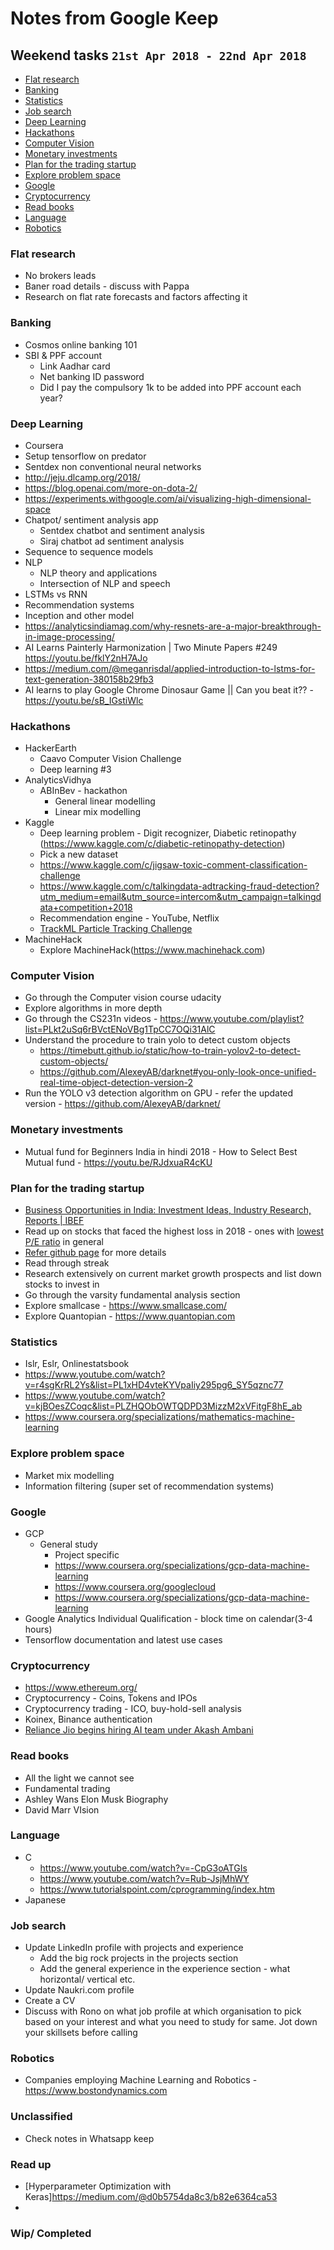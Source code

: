 # Notes from Google Keep

## Weekend tasks `21st Apr 2018 - 22nd Apr 2018`

- [Flat research](#flat-research)
- [Banking](#banking)
- [Statistics](#statistics)
- [Job search](#job-search)
- [Deep Learning](#deep-learning)
- [Hackathons](#hackathons)
- [Computer Vision](#computer-vision)
- [Monetary investments](#monetary-investments)
- [Plan for the trading startup](#plan-for-the-trading-startup)
- [Explore problem space](#explore-problem-space)
- [Google](#google)
- [Cryptocurrency](#cryptocurrency)
- [Read books](#read-books)
- [Language](#language)
- [Robotics](#robotics)

### Flat research
- No brokers leads
- Baner road details - discuss with Pappa
- Research on flat rate forecasts and factors affecting it

### Banking
- Cosmos online banking 101
- SBI & PPF account
  - Link Aadhar card
  - Net banking ID password
  - Did I pay the compulsory 1k to be added into PPF account each year?
 
### Deep Learning
-  Coursera
-  Setup tensorflow on predator
-  Sentdex non conventional neural networks
-  http://jeju.dlcamp.org/2018/
-  https://blog.openai.com/more-on-dota-2/
-  https://experiments.withgoogle.com/ai/visualizing-high-dimensional-space
-  Chatpot/ sentiment analysis app
    - Sentdex chatbot and sentiment analysis
    - Siraj chatbot ad sentiment analysis
-  Sequence to sequence models
-  NLP
    - NLP theory and applications
    - Intersection of NLP and speech
-  LSTMs vs RNN
-  Recommendation systems
-  Inception and other model
-  https://analyticsindiamag.com/why-resnets-are-a-major-breakthrough-in-image-processing/
-  AI Learns Painterly Harmonization | Two Minute Papers #249 https://youtu.be/fklY2nH7AJo
-  https://medium.com/@meganrisdal/applied-introduction-to-lstms-for-text-generation-380158b29fb3
-  AI learns to play Google Chrome Dinosaur Game || Can you beat it?? - https://youtu.be/sB_IGstiWlc

### Hackathons
-  HackerEarth
    -  Caavo Computer Vision Challenge
    -  Deep learning #3
-  AnalyticsVidhya
    -  ABInBev - hackathon
        -  General linear modelling
        -  Linear mix modelling
-  Kaggle
    -  Deep learning problem - Digit recognizer, Diabetic retinopathy (https://www.kaggle.com/c/diabetic-retinopathy-detection)
    -  Pick a new dataset
    -  https://www.kaggle.com/c/jigsaw-toxic-comment-classification-challenge
    -  https://www.kaggle.com/c/talkingdata-adtracking-fraud-detection?utm_medium=email&utm_source=intercom&utm_campaign=talkingdata+competition+2018
    -  Recommendation engine - YouTube, Netflix
    - [TrackML Particle Tracking Challenge](https://twitter.com/demishassabis/status/1001837279877517312?s=19)
-  MachineHack
    -  Explore MachineHack(https://www.machinehack.com)

### Computer Vision
-  Go through the Computer vision course udacity
-  Explore algorithms in more depth
-  Go through the CS231n videos - https://www.youtube.com/playlist?list=PLkt2uSq6rBVctENoVBg1TpCC7OQi31AlC
-  Understand the procedure to train yolo to detect custom objects
    -  https://timebutt.github.io/static/how-to-train-yolov2-to-detect-custom-objects/
    -  https://github.com/AlexeyAB/darknet#you-only-look-once-unified-real-time-object-detection-version-2
-  Run the YOLO v3 detection algorithm on GPU - refer the updated version - https://github.com/AlexeyAB/darknet/

### Monetary investments
  - Mutual fund for Beginners India in hindi 2018 - How to Select Best Mutual fund - https://youtu.be/RJdxuaR4cKU
  
### Plan for the trading startup
- [Business Opportunities in India: Investment Ideas, Industry Research, Reports | IBEF](https://www.ibef.org/#)
-  Read up on stocks that faced the highest loss in 2018 - ones with [lowest P/E ratio](https://www.moneycontrol.com/news/business/markets/top-20-stocks-which-fell-up-to-60-in-just-3-months-do-you-own-any-2550293.html/amp) in general
-  [Refer github page](https://github.com/rohan193/Trading) for more details
-  Read through streak
-  Research extensively on current market growth prospects and list down stocks to invest in
-  Go through the varsity fundamental analysis section
-  Explore smallcase - https://www.smallcase.com/
-  Explore Quantopian - https://www.quantopian.com

### Statistics
-  Islr, Eslr, Onlinestatsbook
-  https://www.youtube.com/watch?v=r4sgKrRL2Ys&list=PL1xHD4vteKYVpaIiy295pg6_SY5qznc77
-  https://www.youtube.com/watch?v=kjBOesZCoqc&list=PLZHQObOWTQDPD3MizzM2xVFitgF8hE_ab
-  https://www.coursera.org/specializations/mathematics-machine-learning

### Explore problem space
- Market mix modelling
- Information filtering (super set of recommendation systems)

### Google
-  GCP
    -  General study
        -  Project specific
        -  https://www.coursera.org/specializations/gcp-data-machine-learning
        -  https://www.coursera.org/googlecloud
        -  https://www.coursera.org/specializations/gcp-data-machine-learning
-  Google Analytics Individual Qualification - block time on calendar(3-4 hours)
-  Tensorflow documentation and latest use cases

### Cryptocurrency
-  https://www.ethereum.org/
-  Cryptocurrency - Coins, Tokens and IPOs
-  Cryptocurrency trading - ICO, buy-hold-sell analysis 
-  Koinex, Binance authentication
- [Reliance Jio begins hiring AI team under Akash Ambani](https://inshorts.com/en/news/reliance-jio-begins-hiring-ai-team-under-akash-ambani-1528106596388?utm_source=news_share&forward_to_store=true)

### Read books
-  All the light we cannot see
-  Fundamental trading
-  Ashley Wans Elon Musk Biography
-  David Marr VIsion

### Language
-  C
    -  https://www.youtube.com/watch?v=-CpG3oATGIs
    -  https://www.youtube.com/watch?v=Rub-JsjMhWY
    -  https://www.tutorialspoint.com/cprogramming/index.htm
-  Japanese

### Job search
-  Update LinkedIn profile with projects and experience
    -  Add the big rock projects in the projects section
    -  Add the general experience in the experience section - what horizontal/ vertical etc.
-  Update Naukri.com profile
-  Create a CV
-  Discuss with Rono on what job profile at which organisation to pick based on your interest and what you need to study for same. Jot down your skillsets before calling

### Robotics
- Companies employing Machine Learning and Robotics - https://www.bostondynamics.com

### Unclassified

- Check notes in Whatsapp keep

### Read up

- [Hyperparameter Optimization with Keras]https://medium.com/@d0b5754da8c3/b82e6364ca53
- 

### Wip/ Completed

